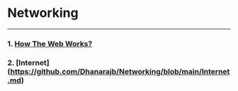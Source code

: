 # Networking
---

### 1. [How The Web Works?](https://github.com/Dhanarajb/Networking/blob/main/How%20Web%20Works.md)
### 2. [Internet] (https://github.com/Dhanarajb/Networking/blob/main/Internet.md)
